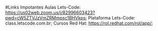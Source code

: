 #Links Impotantes
	Aulas Lets-Code:  https://us02web.zoom.us/j/82996603423?pwd=cW5ZTVJzVmZRMmpsc1BHVkps;
	Plataforma Lets-Code: class.letscode.com.br;
	Cursos Red Hat: https://rol.redhat.com/rol/app/;
